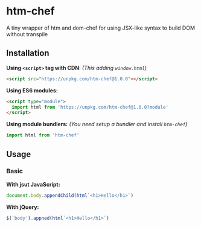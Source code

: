 # htm-chef
A tiny wrapper of htm and dom-chef for using JSX-like syntax to build DOM without transpile

## Installation

**Using `<script>` tag with CDN**: _(This adding `window.html`)_

```html
<script src="https://unpkg.com/htm-chef@1.0.0"></script>
```

**Using ES6 modules:**

```html
<script type="module">
  import html from 'https://unpkg.com/htm-chef@1.0.0?module'
</script>
```

**Using module bundlers:** _(You need setup a bundler and install `htm-chef`)_

```js
import html from 'htm-chef'
```

## Usage

### Basic

**With jsut JavaScript:**

```js
document.body.appendChild(html`<h1>Hello</h1>`)
```

**With jQuery:**

```js
$('body').appned(html`<h1>Hello</h1>`)
```
